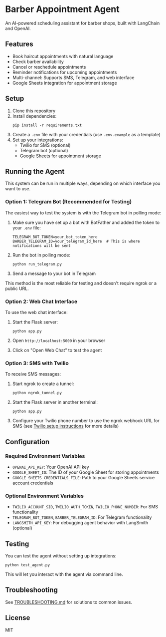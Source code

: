 # Barber Appointment Agent

An AI-powered scheduling assistant for barber shops, built with LangChain and OpenAI.

## Features

- Book haircut appointments with natural language
- Check barber availability
- Cancel or reschedule appointments
- Reminder notifications for upcoming appointments
- Multi-channel: Supports SMS, Telegram, and web interface
- Google Sheets integration for appointment storage

## Setup

1. Clone this repository
2. Install dependencies:
   ```
   pip install -r requirements.txt
   ```
3. Create a `.env` file with your credentials (use `.env.example` as a template)
4. Set up your integrations:
   - Twilio for SMS (optional)
   - Telegram bot (optional)
   - Google Sheets for appointment storage

## Running the Agent

This system can be run in multiple ways, depending on which interface you want to use.

### Option 1: Telegram Bot (Recommended for Testing)

The easiest way to test the system is with the Telegram bot in polling mode:

1. Make sure you have set up a bot with BotFather and added the token to your `.env` file:
   ```
   TELEGRAM_BOT_TOKEN=your_bot_token_here
   BARBER_TELEGRAM_ID=your_telegram_id_here  # This is where notifications will be sent
   ```

2. Run the bot in polling mode:
   ```
   python run_telegram.py
   ```

3. Send a message to your bot in Telegram

This method is the most reliable for testing and doesn't require ngrok or a public URL.

### Option 2: Web Chat Interface

To use the web chat interface:

1. Start the Flask server:
   ```
   python app.py
   ```

2. Open `http://localhost:5000` in your browser
3. Click on "Open Web Chat" to test the agent

### Option 3: SMS with Twilio

To receive SMS messages:

1. Start ngrok to create a tunnel:
   ```
   python ngrok_tunnel.py
   ```

2. Start the Flask server in another terminal:
   ```
   python app.py
   ```

3. Configure your Twilio phone number to use the ngrok webhook URL for SMS
   (see [Twilio setup instructions](./docs/twilio_setup.md) for more details)

## Configuration

### Required Environment Variables

- `OPENAI_API_KEY`: Your OpenAI API key
- `GOOGLE_SHEET_ID`: The ID of your Google Sheet for storing appointments
- `GOOGLE_SHEETS_CREDENTIALS_FILE`: Path to your Google Sheets service account credentials

### Optional Environment Variables

- `TWILIO_ACCOUNT_SID`, `TWILIO_AUTH_TOKEN`, `TWILIO_PHONE_NUMBER`: For SMS functionality
- `TELEGRAM_BOT_TOKEN`, `BARBER_TELEGRAM_ID`: For Telegram functionality
- `LANGSMITH_API_KEY`: For debugging agent behavior with LangSmith (optional)

## Testing

You can test the agent without setting up integrations:

```
python test_agent.py
```

This will let you interact with the agent via command line.

## Troubleshooting

See [TROUBLESHOOTING.md](TROUBLESHOOTING.md) for solutions to common issues.

## License

MIT 